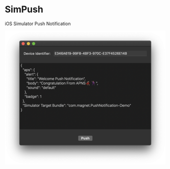 # SimPush
iOS Simulator Push Notification


<p align="center">
  <img src="./img/example.png" alt="SimPush" width="738">
</p>
